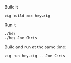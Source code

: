 Build it

    zig build-exe hey.zig

Run it

    ./hey
    ./hey Joe Chris


Build and run at the same time:

    zig run hey.zig -- Joe Chris
